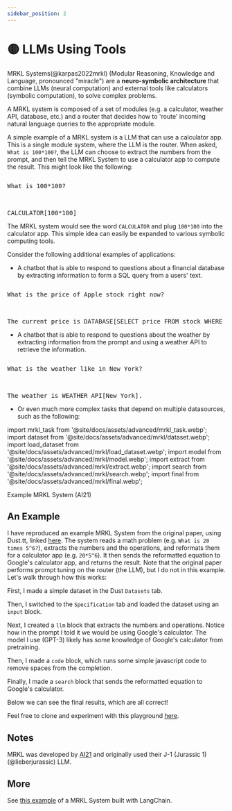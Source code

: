 ```yaml
---
sidebar_position: 2
---
```


# 🟡 LLMs Using Tools

MRKL Systems(@karpas2022mrkl) (Modular Reasoning, Knowledge and Language, pronounced "miracle") 
are a **neuro-symbolic architecture** that combine LLMs (neural computation) and external 
tools like calculators (symbolic computation), to solve complex problems. 

A MRKL system is composed of a set of modules (e.g. a calculator, weather API, database, etc.) and a router that decides how to 'route' incoming natural language queries to the appropriate module.

A simple example of a MRKL system is a LLM that can 
use a calculator app. This is a single module system, where the LLM is the router.
When asked, `What is 100*100?`, the LLM can choose to
extract the numbers from the prompt, and then tell the MRKL System to use a calculator 
app to compute the result. This might look like the following:

<pre>
<p>What is 100*100?</p>

<span className="bluegreen-highlight">CALCULATOR[100*100]</span>
</pre>

The MRKL system would see the word `CALCULATOR` and plug `100*100` into the calculator app.
This simple idea can easily be expanded to various symbolic computing tools.

Consider the following additional examples of applications: 

- A chatbot that is able to respond to questions about a financial database by 
extracting information to form a SQL query from a users' text.

<pre>
<p>What is the price of Apple stock right now?</p>

<span className="bluegreen-highlight">The current price is DATABASE[SELECT price FROM stock WHERE company = "Apple" AND time = "now"].</span>
</pre>

- A chatbot that is able to respond to questions about the weather by extracting
information from the prompt and using a weather API to retrieve the information.

<pre>
<p>What is the weather like in New York?</p>

<span className="bluegreen-highlight">The weather is WEATHER_API[New York].</span>
</pre>

- Or even much more complex tasks that depend on multiple datasources, such as the
following:


import mrkl_task from '@site/docs/assets/advanced/mrkl_task.webp';
import dataset from '@site/docs/assets/advanced/mrkl/dataset.webp';
import load_dataset from '@site/docs/assets/advanced/mrkl/load_dataset.webp';
import model from '@site/docs/assets/advanced/mrkl/model.webp';
import extract from '@site/docs/assets/advanced/mrkl/extract.webp';
import search from '@site/docs/assets/advanced/mrkl/search.webp';
import final from '@site/docs/assets/advanced/mrkl/final.webp';

<div style={{textAlign: 'center'}}>
  <LazyLoadImage src={mrkl_task} style={{width: "500px"}} />
</div>

<div style={{textAlign: 'center'}}>
Example MRKL System (AI21)
</div>


## An Example

I have reproduced an example MRKL System from the original paper, using Dust.tt, 
linked [here](https://dust.tt/w/ddebdfcdde/a/98bdd65cb7). 
The system reads a math problem (e.g. `What is 20 times 5^6?`), extracts the numbers and the operations,
and reformats them for a calculator app (e.g. `20*5^6`). It then sends the reformatted equation 
to Google's calculator app, and returns the result. Note that the original paper performs prompt tuning on the router (the LLM), but I do not in this example. Let's walk through how this works:

First, I made a simple dataset in the Dust `Datasets` tab.


<div style={{textAlign: 'center'}}>
  <LazyLoadImage src={dataset} style={{width: "750px"}} />
</div>

Then, I switched to the `Specification` tab and loaded the dataset using an `input` block.

<div style={{textAlign: 'center'}}>
  <LazyLoadImage src={load_dataset} style={{width: "750px"}} />
</div>

Next, I created a `llm` block that extracts the numbers and operations. Notice how
in the prompt I told it we would be using Google's calculator. The model I use (GPT-3)
likely has some knowledge of Google's calculator from pretraining.

<div style={{textAlign: 'center'}}>
  <LazyLoadImage src={model} style={{width: "750px"}} />
</div>

Then, I made a `code` block, which runs some simple javascript code to remove 
spaces from the completion.

<div style={{textAlign: 'center'}}>
  <LazyLoadImage src={extract} style={{width: "750px"}} />
</div>

Finally, I made a `search` block that sends the reformatted equation to Google's calculator.

<div style={{textAlign: 'center'}}>
  <LazyLoadImage src={search} style={{width: "750px"}} />
</div>

Below we can see the final results, which are all correct!

<div style={{textAlign: 'center'}}>
  <LazyLoadImage src={final} style={{width: "750px"}} />
</div>

Feel free to clone and experiment with this playground [here](https://dust.tt/w/ddebdfcdde/a/98bdd65cb7).

## Notes
MRKL was developed by [AI21](https://www.ai21.com/) and originally used their 
J-1 (Jurassic 1)(@lieberjurassic) LLM.

## More

See [this example](https://python.langchain.com/docs/modules/agents/how_to/mrkl) of a MRKL System
built with LangChain.
